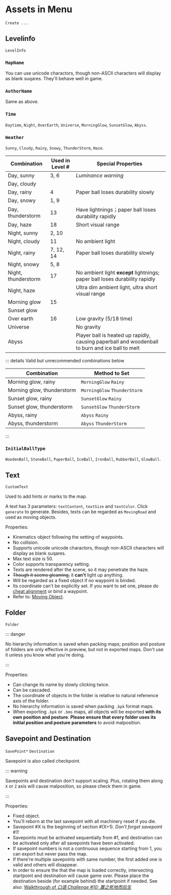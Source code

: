 # Assets in Menu

`Create ...`

## Levelinfo

`LevelInfo`

### `MapName`

You can use unicode charactors, though non-ASCII characters will display as blank suqares. They'll behave well in game.

### `AuthorName`

Same as above.

### `Time`

`Daytime`, `Night`, `OverEarth`, `Universe`, `MorningGlow`, `SunsetGlow`, `Abyss`.

### `Weather`

`Sunny`, `Cloudy`, `Rainy`, `Snowy`, `ThunderStorm`, `Haze`.

| Combination         | Used in Level # | Special Properties                                                                              |
| ------------------- | --------------- | ----------------------------------------------------------------------------------------------- |
| Day, sunny          | 3, 6            | _Luminance warning_                                                                             |
| Day, cloudy         |                 |                                                                                                 |
| Day, rainy          | 4               | Paper ball loses durability slowly                                                              |
| Day, snowy          | 1, 9            |                                                                                                 |
| Day, thunderstorm   | 13              | Have lightnings；paper ball loses durability rapidly                                            |
| Day, haze           | 18              | Short visual range                                                                              |
| Night, sunny        | 2, 10           |                                                                                                 |
| Night, cloudy       | 11              | No ambient light                                                                                |
| Night, rainy        | 7, 12, 14       | Paper ball loses durability slowly                                                              |
| Night, snowy        | 5, 8            |                                                                                                 |
| Night, thunderstorm | 17              | No ambient light **except** lightnings; paper ball loses durability rapidly                     |
| Night, haze         |                 | Ultra dim ambient light, ultra short visual range                                               |
| Morning glow        | 15              |                                                                                                 |
| Sunset glow         |                 |                                                                                                 |
| Over earth          | 16              | Low gravity (5/18 time)                                                                         |
| Universe            |                 | No gravity                                                                                      |
| Abyss               |                 | Player ball is heated up rapidly, causing paperball and woodenball to burn and ice ball to melt |

::: details Valid but unrecommended combinations below

| Combination                | Method to Set                |
| -------------------------- | ---------------------------- |
| Morning glow, rainy        | `MorningGlow` `Rainy`        |
| Morning glow, thunderstorm | `MorningGlow` `ThunderStorm` |
| Sunset glow, rainy         | `SunsetGlow` `Rainy`         |
| Sunset glow, thunderstorm  | `SunsetGlow` `ThunderStorm`  |
| Abyss, rainy               | `Abyss` `Rainy`              |
| Abyss, thunderstorm        | `Abyss` `ThunderStorm`       |

:::

### `InitialBallType`

`WoodenBall`, `StoneBall`, `PaperBall`, `IceBall`, `IronBall`, `RubberBall`, `GlowBall`.

## Text

`CustomText`

Used to add hints or marks to the map.

A text has 3 parameters: `textContent`, `textSize` and `textColor`. Click `generate` to generate. Besides, texts can be regarded as `MovingRoad` and used as moving objects.

Properties:

- Kinematics object following the setting of waypoints.
- No collision.
- Supports unicode unicode charactors, though non-ASCII characters will display as blank suqares.
- Max text size is 50.
- Color supports transparency setting.
- Texts are rendered after the scene, so it may penetrate the haze.
- ~~Though it seems gleaming,~~ it **can't** light up anything.
- Will be regarded as a fixed object if no waypoint is binded.
- Its coordinate can't be explicitly set. If you want to set one, please do [cheat alignment](/en/start/alignment.md#cheat-alignment) or bind a waypoint.
- Refer to: [Moving Object](/en/glossary/moving-road.md).

## Folder

`Folder`

::: danger

No hierarchy information is saved when packing maps; position and posture of folders are only effective in preview, but not in exported maps. Don't use it unless you know what you're doing.

:::

Properties:

- Can change its name by slowly clicking twice.
- Can be cascaded.
- The coordinate of objects in the folder is relative to natural refenence axis of the folder.
- No hierarchy information is saved when packing `.bpk` format maps.
- When exporting `.bpk` or `.bms` maps, all objects will be exported **with its own position and posture**. **Please ensure that every folder uses its initial position and posture parameters** to avoid malposition.

## Savepoint and Destination

`SavePoint*` `Destination`

Savepoint is also called checkpoint.

::: warning

Savepoints and destination don't support scaling. Plus, rotating them along `X` or `Z` axis will cause malposition, so please check them in game.

:::

Properties:

- Fixed object.
- You'll reborn at the last savepoint with all machinery reset if you die.
- Savepoint #X is the beginning of section #(X+1). _Don't forget savepoint #1!_
- Savepoints must be activated sequentially from #1, and destination can be activated only after all savepoints have been activated.
- If savepoint numbers is not a continuous sequence starting from 1, you can export but never pass the map.
- If there're multiple savepoints with same number, the first added one is valid and others will disappear.
- In order to ensure the that the map is loaded correctly, intersecting startpoint and destination will cause game over. Please place the destination beside (for example behind) the startpoint if needed.
  See also: [Walkthrough of _口语 Challenge #10: 置之死地而后生_](https://www.bilibili.com/video/BV1Xz4y1m7GC)
